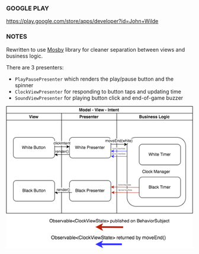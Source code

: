 ### GOOGLE PLAY

<https://play.google.com/store/apps/developer?id=John+Wilde>

### NOTES
Rewritten to use [Mosby](http://hannesdorfmann.com/android/mosby3-mvi-1) library for cleaner separation between views and business logic.

There are 3 presenters:
* `PlayPausePresenter` which renders the play/pause button and the spinner
* `ClockViewPresenter` for responding to button taps and updating time
* `SoundViewPresenter` for playing button click and end-of-game buzzer

![MVI diagram for the ClockViewPresenter](mvi.png)
